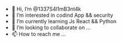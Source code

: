 - 👋 Hi, I’m @1337S4l1mB3nt4k
- 👀 I’m interested in codind App && security
- 🌱 I’m currently learning Js React && Python 
- 💞️ I’m looking to collaborate on ...
- 📫 How to reach me ...

<!---
1337S4l1mB3nt4k/1337S4l1mB3nt4k is a ✨ special ✨ repository because its `README.md` (this file) appears on your GitHub profile.
You can click the Preview link to take a look at your changes.
--->

